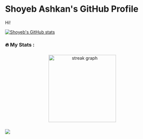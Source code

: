 # Shoyeb Ashkan's GitHub Profile

Hi!

[![Shoyeb's GitHub stats](https://github-readme-stats.vercel.app/api?username=shoyeb-ashkan)](https://github.com/anuraghazra/github-readme-stats)



###

<h3 align="left">🔥   My Stats :</h3>

###

<div align="center">
  <img src="https://streak-stats.demolab.com?user=shoyeb-ashkan1&locale=en&mode=daily&theme=dark&hide_border=false&border_radius=5&order=3" height="220" alt="streak graph"  />
</div>

###

<div align="left">
  <img src="https://visitor-badge.laobi.icu/badge?page_id=shoyebashkan.shoyebashkan&"  />
</div>

###
